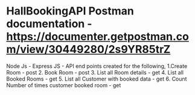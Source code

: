 # HallBookingAPI Postman documentation - https://documenter.getpostman.com/view/30449280/2s9YR85trZ
 Node Js - Express JS - API end points created for the following,
1.Create Room - post
2. Book Room - post
3. List all Room details - get
4. List all Booked Rooms - get
5. List all Customer with booked data - get
6. Count Number of times customer booked room - get



